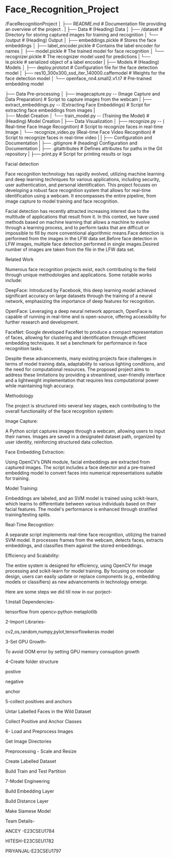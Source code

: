 # Face_Recognition_Project

/FaceRecognitionProject
│
├── README.md         # Documentation file providing an overview of the project                                                                                                                                                                                                                            .
|
├── Data                           # (Heading) Data
│   ├── /dataset                   # Directory for storing captured images for training and recognition
│   └── /output                    # (Heading) Output
│       ├── embeddings.pickle      # Stores the face embeddings
│       ├── label_encoder.pickle   # Contains the label encoder for names
│       ├── model.pickle           # The trained model for face recognition
│       └── recognizer.pickle      # The recognizer model used for predictions
|       └── le.pickle              # serialized object of a label encoder
|
├── Models                                               # (Heading) Models
│   ├── deploy.prototxt                                  # Configuration file for the face detection model
│   ├── res10_300x300_ssd_iter_140000.caffemodel         # Weights for the face detection model
│   └── openface_nn4.small2.v1.t7                        # Pre-trained embedding model

├── Data Pre-processing
│   ├── imagecapture.py -- (Image Capture and Data Preparation)       # Script to capture images from the webcam
|   ├── extract_embeddings.py -- (Extracting Face Embeddings)         # Script for extracting face embeddings from images
|   
├──  Model Creation
│   └── train_model.py -- (Training the Model)                                        # (Heading) Model Creation
|
├── Data Visualization
│   ├── recognize.py -- ( Real-time Face Image Recognition)             # Script to recognize faces in real-time Image
│   └── recognize_video.py (Real-time Face Video Recognition)           # Script to recognize faces in real-time video
|
|
├── Configuration and Documentation
|    ├── .gitignore                      # (heading) Configuration and Documentation
|    ├── .gitattributes                  # Defines attributes for paths in the Git repository
|    ├──  print.py                       # Script for printing results or logs



















Facial detection

 

Face recognition technology has rapidly evolved, utilizing machine learning and deep learning techniques for various applications, including security, user authentication, and personal identification. This project focuses on developing a robust face recognition system that allows for real-time identification using a webcam. It encompasses the entire pipeline, from image capture to model training and face recognition.

Facial detection has recently attracted increasing interest due to the multitude of applications that result from it. In this context, we have used methods based on machine learning that allows a machine to evolve through a learning process, and to perform tasks that are difficult or impossible to fill by more conventional algorithmic means.Face detection is performed from the images in the LFW data set.Before face detection in LFW images, multiple face detection performed in single images.Desired number of images are taken from the file in the LFW data set.

 

Related Work

Numerous face recognition projects exist, each contributing to the field through unique methodologies and applications. Some notable works include:

 

DeepFace: Introduced by Facebook, this deep learning model achieved significant accuracy on large datasets through the training of a neural network, emphasizing the importance of deep features for recognition.

 

OpenFace: Leveraging a deep neural network approach, OpenFace is capable of running in real-time and is open-source, offering accessibility for further research and development.

 

FaceNet: Google developed FaceNet to produce a compact representation of faces, allowing for clustering and identification through efficient embedding techniques. It set a benchmark for performance in face recognition tasks.

 

Despite these advancements, many existing projects face challenges in terms of model training data, adaptability to various lighting conditions, and the need for computational resources. The proposed project aims to address these limitations by providing a streamlined, user-friendly interface and a lightweight implementation that requires less computational power while maintaining high accuracy.

 

Methodology

The project is structured into several key stages, each contributing to the overall functionality of the face recognition system:

 

Image Capture:

A Python script captures images through a webcam, allowing users to input their names. Images are saved in a designated dataset path, organized by user identity, reinforcing structured data collection.

Face Embedding Extraction:

Using OpenCV’s DNN module, facial embeddings are extracted from captured images. The script includes a face detector and a pre-trained embedding model to convert faces into numerical representations suitable for training.

Model Training:

Embeddings are labeled, and an SVM model is trained using scikit-learn, which learns to differentiate between various individuals based on their facial features. The model's performance is enhanced through stratified training/testing splits.

Real-Time Recognition:

A separate script implements real-time face recognition, utilizing the trained SVM model. It processes frames from the webcam, detects faces, extracts embeddings, and classifies them against the stored embeddings.

Efficiency and Scalability:

The entire system is designed for efficiency, using OpenCV for image processing and scikit-learn for model training. By focusing on modular design, users can easily update or replace components (e.g., embedding models or classifiers) as new advancements in technology emerge.

 

Here are some steps we did till now in our porject-

1.Install Dependencies-

tensorflow from opencv-python metaplotlib

2-Import Libraries-

cv2,os,random,numpy,pylot,tensorflowkeras model

3-Set GPU Growth-

To avoid OOM error by setting GPU memory consuption growth

4-Create folder structure

postive

negative

anchor

5-collect positives and anchors

Untar Labelled Faces in the Wild Dataset

Collect Positive and Anchor Classes

6- Load and Preprocess Images

Get Image Directories

Preprocessing - Scale and Resize

Create Labelled Dataset

Build Train and Test Partition

7-Model Engineering

Build Embedding Layer

Build Distance Layer

Make Siamese Model

 

 

 

Team Details-

ANCEY -E23CSEU1784

HITESH-E23CSEU1782

PRIYANJAL-E23CSEU1797

 

 

 

 
